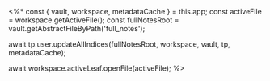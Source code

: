 <%* 
const { vault, workspace, metadataCache } = this.app;
const activeFile = workspace.getActiveFile();
const fullNotesRoot = vault.getAbstractFileByPath('full_notes');


await tp.user.updateAllIndices(fullNotesRoot, workspace, vault, tp, metadataCache);

await workspace.activeLeaf.openFile(activeFile);
%>